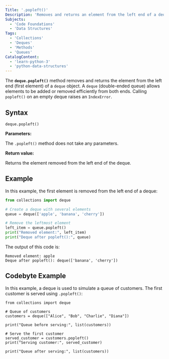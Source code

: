 ```yaml
---
Title: '.popleft()'
Description: 'Removes and returns an element from the left end of a deque object in Python.'
Subjects:
  - 'Code Foundations'
  - 'Data Structures'
Tags:
  - 'Collections'
  - 'Deques'
  - 'Methods'
  - 'Queues'
CatalogContent:
  - 'learn-python-3'
  - 'python-data-structures'
---
```


The **`deque.popleft()`** method removes and returns the element from the left end (first element) of a `deque` object. A `deque` (double-ended queue) allows elements to be added or removed efficiently from both ends. Calling `popleft()` on an empty deque raises an `IndexError`.

## Syntax

```pseudo
deque.popleft()
```

**Parameters:**

The `.popleft()` method does not take any parameters.

**Return value:**

Returns the element removed from the left end of the deque.

## Example

In this example, the first element is removed from the left end of a deque:

```py
from collections import deque

# Create a deque with several elements
queue = deque(['apple', 'banana', 'cherry'])

# Remove the leftmost element
left_item = queue.popleft()
print("Removed element:", left_item)
print("Deque after popleft():", queue)
```

The output of this code is:

```shell
Removed element: apple
Deque after popleft(): deque(['banana', 'cherry'])
```

## Codebyte Example

In this example, a deque is used to simulate a queue of customers. The first customer is served using `.popleft()`:

```codebyte/python
from collections import deque

# Queue of customers
customers = deque(["Alice", "Bob", "Charlie", "Diana"])

print("Queue before serving:", list(customers))

# Serve the first customer
served_customer = customers.popleft()
print("Serving customer:", served_customer)

print("Queue after serving:", list(customers))
```
